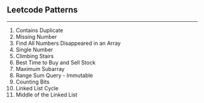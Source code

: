 ## Leetcode Patterns
---

1. Contains Duplicate
2. Missing Number
3. Find All Numbers Disappeared in an Array
4. Single Number
5. Climbing Stairs
6. Best Time to Buy and Sell Stock
7. Maximum Subarray
8. Range Sum Query - Immutable
9. Counting Bits
10. Linked List Cycle
11. Middle of the Linked List